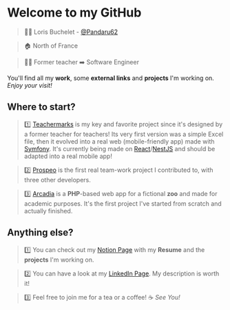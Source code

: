 
# Welcome to my GitHub

> 👨‍🦱 Loris Buchelet - [@Pandaru62](https://github.com/Pandaru62/studi-arcadia)

> 🏠 North of France

> 🧑‍🏫 Former teacher ➡️ Software Engineer

You'll find all my **work**, some **external links** and **projects** I'm working on. *Enjoy your visit!*


## Where to start?

>1️⃣ [Teachermarks]() is my key and favorite project since it's designed by a former teacher for teachers! Its very first version was a simple Excel file, then it evolved into a real web (mobile-friendly app) made with [Symfony](https://github.com/Pandaru62/teachermarksv1). It's currently being made on [React](https://github.com/Pandaru62/teachermarks-v2)/[NestJS](https://github.com/Pandaru62/teachermarks-v2-back/tree/main) and should be adapted into a real mobile app!

>2️⃣ [Prospeo](https://github.com/Pandaru62/Prospeo_V1) is the first real team-work project I contributed to, with three other developers.

>3️⃣ [Arcadia](https://github.com/Pandaru62/studi-arcadia) is a **PHP**-based web app for a fictional **zoo** and made for academic purposes. It's the first project I've started from scratch and actually finished.

## Anything else?

>1️⃣ You can check out my [Notion Page](https://www.notion.so/loris-buchelet/CV-de-Loris-BUCHELET-179e93037fd580498965efe479f96b67?pvs=4) with my **Resume** and the **projects** I'm working on.

>2️⃣ You can have a look at my [LinkedIn Page](https://www.linkedin.com/in/loris-buchelet-73708011b/). My description is worth it!

>3️⃣ Feel free to join me for a tea or a coffee! ☕ *See You!*
